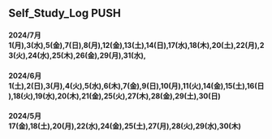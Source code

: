 ## Self_Study_Log PUSH

#### 2024/7月 1(月),3(水),5(金),7(日),8(月),12(金),13(土),14(日),17(水),18(木),20(土),22(月),23(火),24(水),25(木),26(金),29(月),31(水),

#### 2024/6月 1(土),2(日),3(月),4(火),5(水),6(木),7(金),9(日),10(月),11(火),14(金),15(土),16(日),18(火),19(水),20(木),21(金),25(火),27(木),28(金),29(土),30(日)

#### 2024/5月 17(金),18(土),20(月),22(水),24(金),25(土),27(月),28(火),29(水),30(木)

